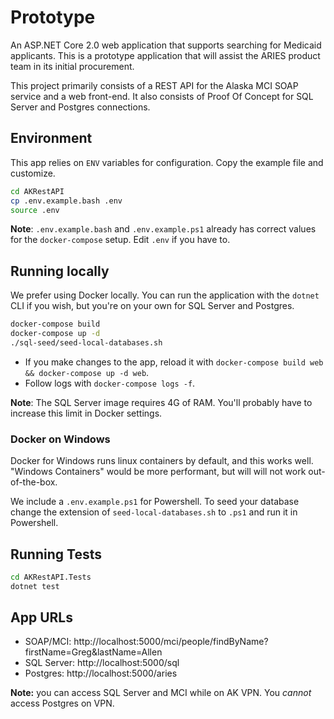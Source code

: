 # Prototype

An ASP.NET Core 2.0 web application that supports searching for Medicaid applicants.
This is a prototype application that will assist the ARIES product team in its initial procurement.

This project primarily consists of a REST API for the Alaska MCI SOAP service and a web front-end.
It also consists of Proof Of Concept for SQL Server and Postgres connections.

## Environment

This app relies on `ENV` variables for configuration. Copy the example file and customize.

```sh
cd AKRestAPI
cp .env.example.bash .env
source .env
```

**Note**: `.env.example.bash` and `.env.example.ps1` already has correct values for the `docker-compose` setup.  Edit `.env` if you have to.

## Running locally

We prefer using Docker locally. You can run the application with the `dotnet` CLI if you wish, but you're on your own for SQL Server and Postgres.

```bash
docker-compose build
docker-compose up -d
./sql-seed/seed-local-databases.sh
```

- If you make changes to the app, reload it with `docker-compose build web && docker-compose up -d web`.
- Follow logs with `docker-compose logs -f`.

**Note**: The SQL Server image requires 4G of RAM. You'll probably have to increase this limit in Docker settings.

### Docker on Windows

Docker for Windows runs linux containers by default, and this works well.  "Windows Containers" would be more performant, but will will not work out-of-the-box.

We include a `.env.example.ps1` for Powershell.  To seed your database change the extension of `seed-local-databases.sh` to `.ps1` and run it in Powershell.

## Running Tests

```bash
cd AKRestAPI.Tests
dotnet test
```

## App URLs

- SOAP/MCI: http://localhost:5000/mci/people/findByName?firstName=Greg&lastName=Allen
- SQL Server: http://localhost:5000/sql 
- Postgres: http://localhost:5000/aries 

**Note:** you can access SQL Server and MCI while on AK VPN. You _cannot_ access Postgres on VPN.